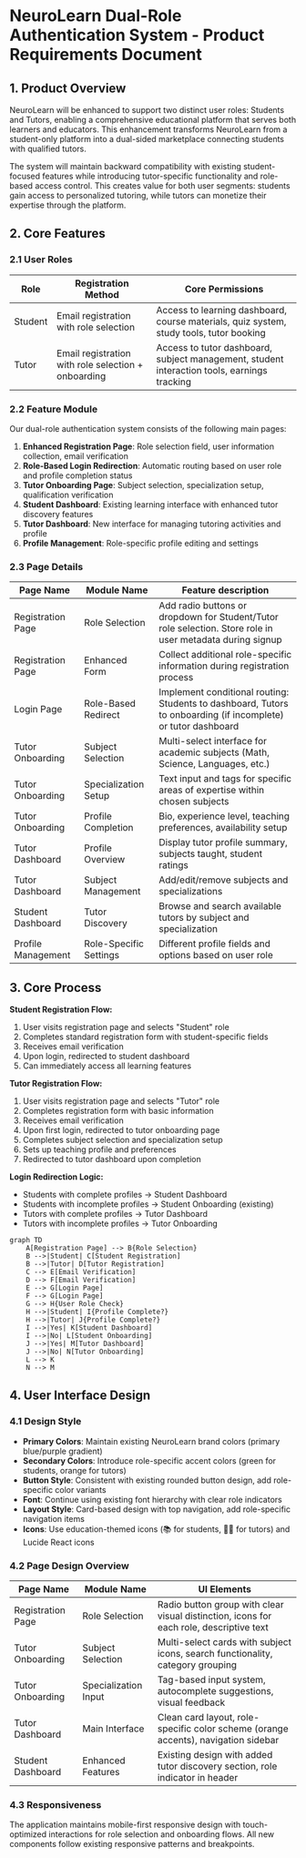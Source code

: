 # NeuroLearn Dual-Role Authentication System - Product Requirements Document

## 1. Product Overview

NeuroLearn will be enhanced to support two distinct user roles: Students and Tutors, enabling a comprehensive educational platform that serves both learners and educators. This enhancement transforms NeuroLearn from a student-only platform into a dual-sided marketplace connecting students with qualified tutors.

The system will maintain backward compatibility with existing student-focused features while introducing tutor-specific functionality and role-based access control. This creates value for both user segments: students gain access to personalized tutoring, while tutors can monetize their expertise through the platform.

## 2. Core Features

### 2.1 User Roles

| Role | Registration Method | Core Permissions |
|------|---------------------|------------------|
| Student | Email registration with role selection | Access to learning dashboard, course materials, quiz system, study tools, tutor booking |
| Tutor | Email registration with role selection + onboarding | Access to tutor dashboard, subject management, student interaction tools, earnings tracking |

### 2.2 Feature Module

Our dual-role authentication system consists of the following main pages:

1. **Enhanced Registration Page**: Role selection field, user information collection, email verification
2. **Role-Based Login Redirection**: Automatic routing based on user role and profile completion status
3. **Tutor Onboarding Page**: Subject selection, specialization setup, qualification verification
4. **Student Dashboard**: Existing learning interface with enhanced tutor discovery features
5. **Tutor Dashboard**: New interface for managing tutoring activities and profile
6. **Profile Management**: Role-specific profile editing and settings

### 2.3 Page Details

| Page Name | Module Name | Feature description |
|-----------|-------------|---------------------|
| Registration Page | Role Selection | Add radio buttons or dropdown for Student/Tutor role selection. Store role in user metadata during signup |
| Registration Page | Enhanced Form | Collect additional role-specific information during registration process |
| Login Page | Role-Based Redirect | Implement conditional routing: Students to dashboard, Tutors to onboarding (if incomplete) or tutor dashboard |
| Tutor Onboarding | Subject Selection | Multi-select interface for academic subjects (Math, Science, Languages, etc.) |
| Tutor Onboarding | Specialization Setup | Text input and tags for specific areas of expertise within chosen subjects |
| Tutor Onboarding | Profile Completion | Bio, experience level, teaching preferences, availability setup |
| Tutor Dashboard | Profile Overview | Display tutor profile summary, subjects taught, student ratings |
| Tutor Dashboard | Subject Management | Add/edit/remove subjects and specializations |
| Student Dashboard | Tutor Discovery | Browse and search available tutors by subject and specialization |
| Profile Management | Role-Specific Settings | Different profile fields and options based on user role |

## 3. Core Process

**Student Registration Flow:**
1. User visits registration page and selects "Student" role
2. Completes standard registration form with student-specific fields
3. Receives email verification
4. Upon login, redirected to student dashboard
5. Can immediately access all learning features

**Tutor Registration Flow:**
1. User visits registration page and selects "Tutor" role
2. Completes registration form with basic information
3. Receives email verification
4. Upon first login, redirected to tutor onboarding page
5. Completes subject selection and specialization setup
6. Sets up teaching profile and preferences
7. Redirected to tutor dashboard upon completion

**Login Redirection Logic:**
- Students with complete profiles → Student Dashboard
- Students with incomplete profiles → Student Onboarding (existing)
- Tutors with complete profiles → Tutor Dashboard
- Tutors with incomplete profiles → Tutor Onboarding

```mermaid
graph TD
    A[Registration Page] --> B{Role Selection}
    B -->|Student| C[Student Registration]
    B -->|Tutor| D[Tutor Registration]
    C --> E[Email Verification]
    D --> F[Email Verification]
    E --> G[Login Page]
    F --> G[Login Page]
    G --> H{User Role Check}
    H -->|Student| I{Profile Complete?}
    H -->|Tutor| J{Profile Complete?}
    I -->|Yes| K[Student Dashboard]
    I -->|No| L[Student Onboarding]
    J -->|Yes| M[Tutor Dashboard]
    J -->|No| N[Tutor Onboarding]
    L --> K
    N --> M
```

## 4. User Interface Design

### 4.1 Design Style

- **Primary Colors**: Maintain existing NeuroLearn brand colors (primary blue/purple gradient)
- **Secondary Colors**: Introduce role-specific accent colors (green for students, orange for tutors)
- **Button Style**: Consistent with existing rounded button design, add role-specific color variants
- **Font**: Continue using existing font hierarchy with clear role indicators
- **Layout Style**: Card-based design with top navigation, add role-specific navigation items
- **Icons**: Use education-themed icons (📚 for students, 👨‍🏫 for tutors) and Lucide React icons

### 4.2 Page Design Overview

| Page Name | Module Name | UI Elements |
|-----------|-------------|-------------|
| Registration Page | Role Selection | Radio button group with clear visual distinction, icons for each role, descriptive text |
| Tutor Onboarding | Subject Selection | Multi-select cards with subject icons, search functionality, category grouping |
| Tutor Onboarding | Specialization Input | Tag-based input system, autocomplete suggestions, visual feedback |
| Tutor Dashboard | Main Interface | Clean card layout, role-specific color scheme (orange accents), navigation sidebar |
| Student Dashboard | Enhanced Features | Existing design with added tutor discovery section, role indicator in header |

### 4.3 Responsiveness

The application maintains mobile-first responsive design with touch-optimized interactions for role selection and onboarding flows. All new components follow existing responsive patterns and breakpoints.
